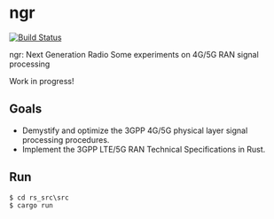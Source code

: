 # ngr

[![Build Status](https://travis-ci.org/eshikafe/ngr.svg?branch=master)](https://travis-ci.org/eshikafe/ngr)

ngr: Next Generation Radio
Some experiments on 4G/5G RAN signal processing

Work in progress!

Goals
-----------
- Demystify and optimize the 3GPP 4G/5G physical layer signal processing procedures.
- Implement the 3GPP LTE/5G RAN Technical Specifications in Rust. 


Run
-----

    $ cd rs_src\src
    $ cargo run
